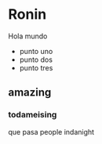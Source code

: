 # Ronin
Hola mundo
 - punto uno
 - punto dos
 - punto tres

## amazing

### todameising
que pasa people indanight
